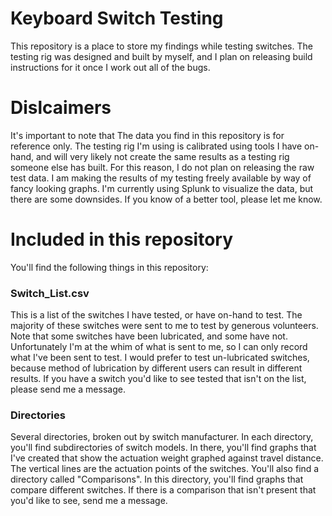 # Keyboard Switch Testing

This repository is a place to store my findings while testing switches.  The testing rig was designed and built by myself, and I plan on releasing build instructions for it once I work out all of the bugs.  

# Dislcaimers

It's important to note that The data you find in this repository is for reference only.  The testing rig I'm using is calibrated using tools I have on-hand, and will very likely not create the same results as a testing rig someone else has built.  For this reason, I do not plan on releasing the raw test data.  I am making the results of my testing freely available by way of fancy looking graphs.  I'm currently using Splunk to visualize the data, but there are some downsides.  If you know of a better tool, please let me know.

# Included in this repository

You'll find the following things in this repository:

### Switch_List.csv
This is a list of the switches I have tested, or have on-hand to test.  The majority of these switches were sent to me to test by generous volunteers.  Note that some switches have been lubricated, and some have not.  Unfortunately I'm at the whim of what is sent to me, so I can only record what I've been sent to test. I would prefer to test un-lubricated switches, because method of lubrication by different users can result in different results.  If you have a switch you'd like to see tested that isn't on the list, please send me a message.
### Directories
Several directories, broken out by switch manufacturer.  In each directory, you'll find subdirectories of switch models.  In there, you'll find graphs that I've created that show the actuation weight graphed against travel distance.  The vertical lines are the actuation points of the switches.  You'll also find a directory called "Comparisons".  In this directory, you'll find graphs that compare different switches.  If there is a comparison that isn't present that you'd like to see, send me a message.
